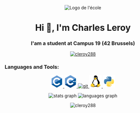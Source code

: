 
<p align="center">
  <img src="https://campus19.be/wp-content/uploads/2022/06/19_member42_black-_2_.svg" alt="Logo de l'école" width="400" height="400"/>
</p>

<h1 align="center">Hi 👋, I'm Charles Leroy</h1>
<h3 align="center">I'am a student at Campus 19 (42 Brussels) </h3>




<p align="center"> <a href="https://github.com/ryo-ma/github-profile-trophy"><img src="https://github-profile-trophy.vercel.app/?username=cleroy288&theme=dark_dimmed" alt="cleroy288" /></a> </p>



<h3 align="left">Languages and Tools:</h3>
<p align="center"> <a href="https://www.cprogramming.com/" target="_blank" rel="noreferrer"> <img src="https://raw.githubusercontent.com/devicons/devicon/master/icons/c/c-original.svg" alt="c" width="40" height="40"/> </a> <a href="https://www.w3schools.com/cpp/" target="_blank" rel="noreferrer"> <img src="https://raw.githubusercontent.com/devicons/devicon/master/icons/cplusplus/cplusplus-original.svg" alt="cplusplus" width="40" height="40"/> </a> <a href="https://git-scm.com/" target="_blank" rel="noreferrer"> <img src="https://www.vectorlogo.zone/logos/git-scm/git-scm-icon.svg" alt="git" width="40" height="40"/> </a> <a href="https://www.linux.org/" target="_blank" rel="noreferrer"> <img src="https://raw.githubusercontent.com/devicons/devicon/master/icons/linux/linux-original.svg" alt="linux" width="40" height="40"/> </a> <a href="https://www.python.org" target="_blank" rel="noreferrer"> <img src="https://raw.githubusercontent.com/devicons/devicon/master/icons/python/python-original.svg" alt="python" width="40" height="40"/> </a> </p>



<div align="center">
  <img src="https://github-readme-stats.vercel.app/api?username=cleroy288&hide_title=false&hide_rank=false&show_icons=true&include_all_commits=true&count_private=true&disable_animations=false&theme=dracula&locale=en&hide_border=false" height="150" alt="stats graph"  />
  <img src="https://github-readme-stats.vercel.app/api/top-langs?username=cleroy288&locale=en&hide_title=false&layout=compact&card_width=320&langs_count=5&theme=dracula&hide_border=false" height="150" alt="languages graph"  />
</div>


<p align="center">
  <img src="https://github-readme-streak-stats.herokuapp.com/?user=cleroy288&" alt="cleroy288" />
</p>


<br clear="both">













